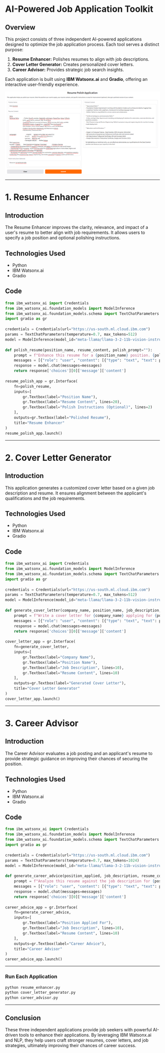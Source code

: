 # AI-Powered Job Application Toolkit

## Overview
This project consists of three independent AI-powered applications designed to optimize the job application process. Each tool serves a distinct purpose:

1. **Resume Enhancer:** Polishes resumes to align with job descriptions.
2. **Cover Letter Generator:** Creates personalized cover letters.
3. **Career Advisor:** Provides strategic job search insights.

Each application is built using **IBM Watsonx.ai** and **Gradio**, offering an interactive user-friendly experience.

<p align="center">
  <img src="https://github.com/so123-design/AI-Powered-Job-Application-Toolkit/blob/3fdaa155965e86940120580efa4c068b8d1dd5c2/CV%20polisher%20screenshot.PNG" alt="My Image" width="800">
</p>


---

# 1. Resume Enhancer

## Introduction
The Resume Enhancer improves the clarity, relevance, and impact of a user's resume to better align with job requirements. It allows users to specify a job position and optional polishing instructions.

## Technologies Used
- Python
- IBM Watsonx.ai
- Gradio

## Code
```python
from ibm_watsonx_ai import Credentials
from ibm_watsonx_ai.foundation_models import ModelInference
from ibm_watsonx_ai.foundation_models.schema import TextChatParameters
import gradio as gr

credentials = Credentials(url="https://us-south.ml.cloud.ibm.com")
params = TextChatParameters(temperature=0.7, max_tokens=512)
model = ModelInference(model_id="meta-llama/llama-3-2-11b-vision-instruct", credentials=credentials, params=params)

def polish_resume(position_name, resume_content, polish_prompt=""):
    prompt = f"Enhance this resume for a {position_name} position. {polish_prompt} Resume: {resume_content}"
    messages = [{"role": "user", "content": [{"type": "text", "text": prompt}]}]
    response = model.chat(messages=messages)
    return response['choices'][0]['message']['content']

resume_polish_app = gr.Interface(
    fn=polish_resume,
    inputs=[
        gr.Textbox(label="Position Name"),
        gr.Textbox(label="Resume Content", lines=20),
        gr.Textbox(label="Polish Instructions (Optional)", lines=2)
    ],
    outputs=gr.Textbox(label="Polished Resume"),
    title="Resume Enhancer"
)
resume_polish_app.launch()
```

---

# 2. Cover Letter Generator

## Introduction
This application generates a customized cover letter based on a given job description and resume. It ensures alignment between the applicant's qualifications and the job requirements.

## Technologies Used
- Python
- IBM Watsonx.ai
- Gradio

## Code
```python
from ibm_watsonx_ai import Credentials
from ibm_watsonx_ai.foundation_models import ModelInference
from ibm_watsonx_ai.foundation_models.schema import TextChatParameters
import gradio as gr

credentials = Credentials(url="https://us-south.ml.cloud.ibm.com")
params = TextChatParameters(temperature=0.7, max_tokens=512)
model = ModelInference(model_id="meta-llama/llama-3-2-11b-vision-instruct", credentials=credentials, params=params)

def generate_cover_letter(company_name, position_name, job_description, resume_content):
    prompt = f"Write a cover letter for {company_name} applying for {position_name}. Job: {job_description}. Resume: {resume_content}"
    messages = [{"role": "user", "content": [{"type": "text", "text": prompt}]}]
    response = model.chat(messages=messages)
    return response['choices'][0]['message']['content']

cover_letter_app = gr.Interface(
    fn=generate_cover_letter,
    inputs=[
        gr.Textbox(label="Company Name"),
        gr.Textbox(label="Position Name"),
        gr.Textbox(label="Job Description", lines=10),
        gr.Textbox(label="Resume Content", lines=10)
    ],
    outputs=gr.Textbox(label="Generated Cover Letter"),
    title="Cover Letter Generator"
)
cover_letter_app.launch()
```

---

# 3. Career Advisor

## Introduction
The Career Advisor evaluates a job posting and an applicant's resume to provide strategic guidance on improving their chances of securing the position.

## Technologies Used
- Python
- IBM Watsonx.ai
- Gradio

## Code
```python
from ibm_watsonx_ai import Credentials
from ibm_watsonx_ai.foundation_models import ModelInference
from ibm_watsonx_ai.foundation_models.schema import TextChatParameters
import gradio as gr

credentials = Credentials(url="https://us-south.ml.cloud.ibm.com")
params = TextChatParameters(temperature=0.7, max_tokens=1024)
model = ModelInference(model_id="meta-llama/llama-3-2-11b-vision-instruct", credentials=credentials, params=params)

def generate_career_advice(position_applied, job_description, resume_content):
    prompt = f"Analyze this resume against the job description for {position_applied}. {job_description}. Resume: {resume_content}"
    messages = [{"role": "user", "content": [{"type": "text", "text": prompt}]}]
    response = model.chat(messages=messages)
    return response['choices'][0]['message']['content']

career_advice_app = gr.Interface(
    fn=generate_career_advice,
    inputs=[
        gr.Textbox(label="Position Applied For"),
        gr.Textbox(label="Job Description", lines=10),
        gr.Textbox(label="Resume Content", lines=10)
    ],
    outputs=gr.Textbox(label="Career Advice"),
    title="Career Advisor"
)
career_advice_app.launch()
```

---


###  Run Each Application
```bash
python resume_enhancer.py
python cover_letter_generator.py
python career_advisor.py
```

---

## Conclusion
These three independent applications provide job seekers with powerful AI-driven tools to enhance their applications. By leveraging IBM Watsonx.ai and NLP, they help users craft stronger resumes, cover letters, and job strategies, ultimately improving their chances of career success.


